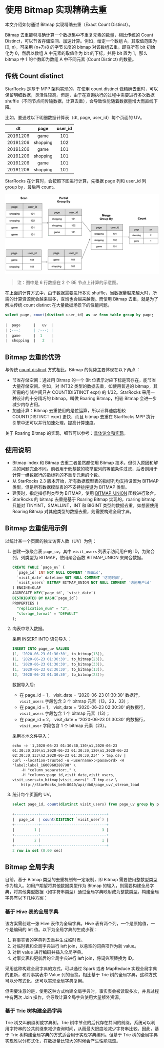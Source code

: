 # 使用 Bitmap 实现精确去重

本文介绍如何通过 Bitmap 实现精确去重（Exact Count Distinct）。

Bitmap 去重能够准确计算一个数据集中不重复元素的数量，相比传统的 Count Distinct，可以节省存储空间、加速计算。例如，给定一个数组 A，其取值范围为 [0, n)，可采用 (n+7)/8 的字节长度的 bitmap 对该数组去重。即将所有 bit 初始化为 0，然后以数组 A 中元素的取值作为 bit 的下标，并将 bit 置为 1，那么 bitmap 中 1 的个数即为数组 A 中不同元素 (Count Distinct) 的数量。

## 传统 Count distinct

StarRocks 是基于 MPP 架构实现的，在使用 count distinct 做精确去重时，可以保留明细数据，灵活性较高。但是，由于在查询执行的过程中需要进行多次数据 shuffle（不同节点间传输数据，计算去重），会导致性能随着数据量增大而直线下降。

比如，要通过以下明细数据计算表（dt, page, user_id）每个页面的 UV。

|  dt   |   page  | user_id |
| :---: | :---: | :---:|
|   20191206  |   game  | 101 |
|   20191206  |   shopping  | 102 |
|   20191206  |   game  | 101 |
|   20191206  |   shopping  | 101 |
|   20191206  |   game  | 101 |
|   20191206  |   shopping  | 101 |

StarRocks 在计算时，会按照下图进行计算，先根据 page 列和 user_id 列 group by，最后再 count。

![alter](../assets/6.1.2-2.png)

> 注：图中是 6 行数据在 2 个 BE 节点上计算的示意图。

在上面的计算方式中，由于数据需要进行多次 shuffle，当数据量越来越大时，所需的计算资源就会越来越多，查询也会越来越慢。而使用 Bitmap 去重，就是为了解决传统 count distinct 在大量数据场景下的性能问题。

```sql
select page, count(distinct user_id) as uv from table group by page;

|  page      |   uv  |
| :---:      | :---: |
|  game      |  1    |
|  shopping  |   2   |
```

## Bitmap 去重的优势

与传统 [count distinct](#传统-count-distinct) 方式相比，Bitmap 的优势主要体现在以下两点 ：

- 节省存储空间：通过用 Bitmap 的一个 Bit 位表示对应下标是否存在，能节省大量存储空间。例如，对 INT32 类型的数据去重，如使用普通的 bitmap，其所需的存储空间只占 COUNT(DISTINCT expr) 的 1/32。StarRocks 采用一种设计的十分精巧的 bitmap，叫做 Roaring Bitmap，相较 Bitmap 会进一步减少内存占用。
- 加速计算：Bitmap 去重使用的是位运算，所以计算速度相较 COUNT(DISTINCT expr) 更快，而且 bitmap 去重在 StarRocks MPP 执行引擎中还可以并行加速处理，提高计算速度。

关于 Roaring Bitmap 的实现，细节可以参考：[具体论文和实现](https://github.com/RoaringBitmap/RoaringBitmap)。

## 使用说明

- Bitmap index 和 Bitmap 去重二者虽然都使用 Bitmap 技术，但引入原因和解决的问题完全不同。前者用于低基数的枚举型列的等值条件过滤，后者则用于计算一组数据行的指标列的不重复元素的个数。
- 从 StarRocks 2.3 版本开始，所有数据模型表的指标列均支持设置为 BITMAP 类型，但是所有数据模型表的不支持[排序键](../table_design/Sort_key.md)为 BITMAP 类型。
- 建表时，指定指标列类型为 BITMAP，使用 [BITMAP_UNION](../sql-reference/sql-functions/bitmap-functions/bitmap_union.md) 函数进行聚合。
- StarRocks 的 bitmap 去重是基于 Roaring Bitmap 实现的，roaring bitmap 只能对 TINYINT，SMALLINT，INT 和 BIGINT 类型的数据去重。如想要使用 Roaring Bitmap 对其他类型的数据去重，则需要构建全局字典。

## Bitmap 去重使用示例

以统计某一个页面的独立访客人数（UV）为例：

1. 创建一张聚合表 `page_uv`。其中 `visit_users` 列表示访问用户的 ID，为聚合列，列类型为 BITMAP，使用聚合函数 BITMAP_UNION 来聚合数据。

    ```sql
    CREATE TABLE `page_uv` (
      `page_id` INT NOT NULL COMMENT '页面id',
      `visit_date` datetime NOT NULL COMMENT '访问时间',
      `visit_users` BITMAP BITMAP_UNION NOT NULL COMMENT '访问用户id'
    ) ENGINE=OLAP
    AGGREGATE KEY(`page_id`, `visit_date`)
    DISTRIBUTED BY HASH(`page_id`)
    PROPERTIES (
      "replication_num" = "3",
      "storage_format" = "DEFAULT"
    );
    ```

2. 向表中导入数据。

    采用 INSERT INTO 语句导入：

    ```sql
    INSERT INTO page_uv VALUES
    (1, '2020-06-23 01:30:30', to_bitmap(13)),
    (1, '2020-06-23 01:30:30', to_bitmap(23)),
    (1, '2020-06-23 01:30:30', to_bitmap(33)),
    (1, '2020-06-23 02:30:30', to_bitmap(13)),
    (2, '2020-06-23 01:30:30', to_bitmap(23));
    ```

    数据导入后:

    - 在 page_id = 1， visit_date = '2020-06-23 01:30:30' 数据行，`visit_users` 字段包含 3 个 bitmap 元素（13，23，33）；
    - 在 page_id = 1， visit_date = '2020-06-23 02:30:30' 的数据行，`visit_users` 字段包含 1 个 bitmap 元素（13）；
    - 在 page_id = 2， visit_date = '2020-06-23 01:30:30' 的数据行，`visit_user` 字段包含 1 个 bitmap 元素（23）。

    采用本地文件导入：

    ```shell
    echo -e '1,2020-06-23 01:30:30,130\n1,2020-06-23 01:30:30,230\n1,2020-06-23 01:30:30,120\n1,2020-06-23 02:30:30,133\n2,2020-06-23 01:30:30,234' > tmp.csv | 
    curl --location-trusted -u <username>:<password> -H "label:label_1600960288798" \
        -H "column_separator:," \
        -H "columns:page_id,visit_date,visit_users, visit_users=to_bitmap(visit_users)" -T tmp.csv \
        http://StarRocks_be0:8040/api/db0/page_uv/_stream_load
    ```

3. 统计每个页面的 UV。

    ```sql
    select page_id, count(distinct visit_users) from page_uv group by page_id;

    +-----------+------------------------------+
    |  page_id  | count(DISTINCT `visit_user`) |
    +-----------+------------------------------+
    |         1 |                            3 |
    +-----------+------------------------------+
    |         2 |                            1 |
    +-----------+------------------------------+
    2 row in set (0.00 sec)

    ```

## Bitmap 全局字典

目前，基于 Bitmap 类型的去重机制有一定限制，即 Bitmap 需要使用整数型类型作为输入。如用户期望将其他数据类型作为 Bitmap 的输入，则需要构建全局字典，将其他类型数据（如字符串类型）通过全局字典映射成为整数类型。构建全局字典有以下几种方案：

### 基于 Hive 表的全局字典

该方案需创建一张 Hive 表作为全局字典。Hive 表有两个列，一个是原始值，一个是编码的 Int 值。以下为全局字典的生成步骤：

1. 将事实表的字典列去重并生成临时表。
2. 对临时表和全局字典进行 left join，以悬空的词典项作为新 value。
3. 对新 value 进行编码并插入全局字典。
4. 对事实表和更新后的全局字典进行 left join，将词典项替换为 ID。

采用这种构建全局字典的方式，可以通过 Spark 或者 MapReduce 实现全局字典的更新，和对事实表中 Value 列的替换。相比基于 Trie 树的全局字典，这种方式可以分布式化，还可以实现全局字典复用。

但需要注意的是，使用这种方式构建全局字典时，事实表会被读取多次，并且过程中有两次 Join 操作，会导致计算全局字典使用大量额外资源。

### 基于 Trie 树构建全局字典

Trie 树又叫前缀树或字典树。Trie 树中节点的后代存在共同的前缀，系统可以利用字符串的公共前缀来减少查询时间，从而最大限度地减少字符串比较。因此，基于 Trie 树构建全局字典的方式适合用于实现字典编码。但基于 Trie 树的全局字典实现难以分布式化，在数据量比较大的时候会产生性能瓶颈。
